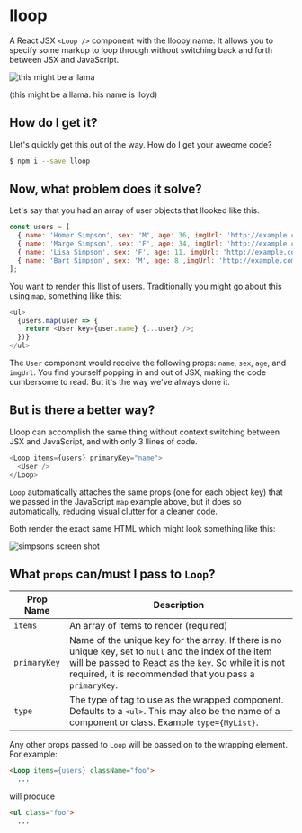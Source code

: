 # lloop
A React JSX `<Loop />` component with the lloopy name.
It allows you to specify some markup to loop through without switching back and forth
between JSX and JavaScript.

![this might be a llama](https://github.com/donavon/lloop/blob/master/img/llama-small.png?raw=true)

(this might be a llama. his name is lloyd)

## How do I get it?

Llet's quickly get this out of the way. How do I get your aweome code?

```sh
$ npm i --save lloop
```

## Now, what problem does it solve?

Let's say that you had an array of user objects that llooked like this.

```js
const users = [
  { name: 'Homer Simpson', sex: 'M', age: 36, imgUrl: 'http://example.com/homer.png' },
  { name: 'Marge Simpson', sex: 'F', age: 34, imgUrl: 'http://example.com/marge.png' },
  { name: 'Lisa Simpson', sex: 'F', age: 11, imgUrl: 'http://example.com/lisa.png' },
  { name: 'Bart Simpson', sex: 'M', age: 8 ,imgUrl: 'http://example.com/bart.png' },
];
```

You want to render this llist of users.
Traditionally you might go about this using `map`, something llike this:

```js
<ul>
  {users.map(user => {
    return <User key={user.name} {...user} />;
  })}
</ul>
```

The `User` component would receive the following props:
`name`, `sex`, `age`, and `imgUrl`.
You find yourself popping in and out of JSX, making the code cumbersome to read.
But it's the way we've always done it.

## But is there a better way?

Lloop can accomplish the same thing without context switching
between JSX and JavaScript, and with only 3 llines of code.

```js
<Loop items={users} primaryKey="name">
  <User />
</Loop>
```

`Loop` automatically attaches the same props (one for each object key) that we passed in the JavaScript `map`
example above, but it does so automatically, reducing visual clutter for a cleaner code.

Both render the exact same HTML which might look something like this:

![simpsons screen shot](https://raw.githubusercontent.com/donavon/lloop/master/img/lloop-screen-shot.png)

## What `props` can/must I pass to `Loop`?

| Prop Name  | Description |
| ---------- | ----------- |
| `items`      | An array of items to render (required) |
| `primaryKey` | Name of the unique key for the array. If there is no unique key, set to `null` and the index of the item will be passed to React as the `key`. So while it is not required, it is recommended that you pass a `primaryKey`. |
| `type`       | The type of tag to use as the wrapped component. Defaults to a `<ul>`. This may also be the name of a component or class. Example `type={MyList}`. |

Any other props passed to `Loop` will be passed on to the wrapping element. For example:
```html
<Loop items={users} className="foo">
  ...
```
will produce
```html
<ul class="foo">
  ...
```

